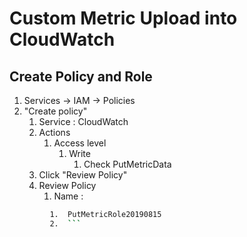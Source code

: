 # Custom Metric Upload into CloudWatch

## Create Policy and Role
   1. Services -> IAM -> Policies
   2. "Create policy"
      1. Service : CloudWatch
      2. Actions
         1. Access level
            1. Write
               1. Check PutMetricData
      3. Click "Review Policy"
      4. Review Policy 
         1. Name : 
```bash
         1.  PutMetricRole20190815 
         2.  ```